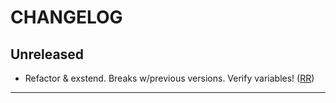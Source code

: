 # CHANGELOG

## Unreleased
  * Refactor & exstend. Breaks w/previous versions. Verify variables! ([RR])

---

[RR]: rune.ronneseth@kred.no
